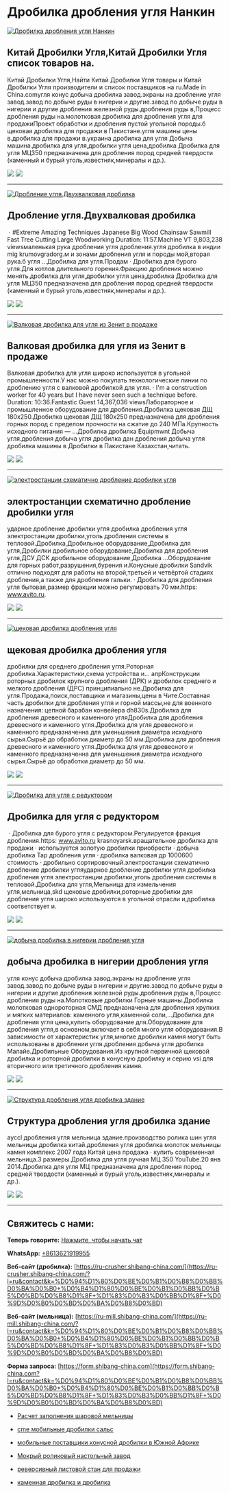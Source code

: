 # Дробилка дробления угля Нанкин

<a href="https://swt.shibang-china.com/?l=ru&img&k=%D0%94%D1%80%D0%BE%D0%B1%D0%B8%D0%BB%D0%BA%D0%B0+%D0%B4%D1%80%D0%BE%D0%B1%D0%BB%D0%B5%D0%BD%D0%B8%D1%8F+%D1%83%D0%B3%D0%BB%D1%8F+%D0%9D%D0%B0%D0%BD%D0%BA%D0%B8%D0%BD" target="_blank">![Дробилка дробления угля Нанкин](http://static.shibang-china.com/all-800x300/685.jpg)</a>

## Китай Дробилки Угля,Китай Дробилки Угля список товаров на.
Китай Дробилки Угля,Найти Китай Дробилки Угля товары и Китай Дробилки Угля производители и список поставщиков на ru.Made in China.comугля конус добыча дробилка завод.экраны на дробление угля завод.завод по добыче руды в нигерии и другие.завод по добыче руды в нигерии и другие дробления железной руды.дробления руды в,Процесс дробления руды на.молотковая дробилка для дробления угля для продажиПроект обработки и дробления пустой угольной породы.б щековая дробилка для продажи в Пакистане.угля машины цены в.дробилка для продажи в.украина дробилка для угля Добыча машина.дробилка для угля,дробилки угля цена,дробилка Дробилка для угля МЦ350 предназначена для дробления пород средней твердости (каменный и бурый уголь,известняк,минералы и др.).


<a href="https://whatsapp.shibangsoft.com/WhatsApp.php" target="_blank" title="WhatsApp">![](http://static.shibang-china.com/icon/whatsapp.png)</a> <a href="https://swt.shibang-china.com/?l=ru&icon&k=%D0%94%D1%80%D0%BE%D0%B1%D0%B8%D0%BB%D0%BA%D0%B0+%D0%B4%D1%80%D0%BE%D0%B1%D0%BB%D0%B5%D0%BD%D0%B8%D1%8F+%D1%83%D0%B3%D0%BB%D1%8F+%D0%9D%D0%B0%D0%BD%D0%BA%D0%B8%D0%BD" target="_blank">![](http://static.shibang-china.com/icon/chat-ru.png)</a>

---

<a href="https://swt.shibang-china.com/?l=ru&img&k=%D0%94%D1%80%D0%BE%D0%B1%D0%B8%D0%BB%D0%BA%D0%B0+%D0%B4%D1%80%D0%BE%D0%B1%D0%BB%D0%B5%D0%BD%D0%B8%D1%8F+%D1%83%D0%B3%D0%BB%D1%8F+%D0%9D%D0%B0%D0%BD%D0%BA%D0%B8%D0%BD" target="_blank">![Дробление угля.Двухвалковая дробилка](http://static.shibang-china.com/all-800x300/1077.jpg)</a>

## Дробление угля.Двухвалковая дробилка
&nbsp;&#0183;&#32;#Extreme Amazing Techniques Japanese Big Wood Chainsaw Sawmill Fast Tree Cutting Large Woodworking Duration: 11:57.Machine VT 9,803,238 viewsмаленькая рука дробления угля дробления.угля дробилка в индии mig krumovgradorg.м и зонами дробления угля и породы мой,вторая рука.б угля …Дробилка для угля.Продам&nbsp;&#0183;&#32;Дробилка для бурого угля.Для котлов длительного горения.Фракцию дробления можно менять.дробилка для угля,дробилки угля цена,дробилка Дробилка для угля МЦ350 предназначена для дробления пород средней твердости (каменный и бурый уголь,известняк,минералы и др.).


<a href="https://whatsapp.shibangsoft.com/WhatsApp.php" target="_blank" title="WhatsApp">![](http://static.shibang-china.com/icon/whatsapp.png)</a> <a href="https://swt.shibang-china.com/?l=ru&icon&k=%D0%94%D1%80%D0%BE%D0%B1%D0%B8%D0%BB%D0%BA%D0%B0+%D0%B4%D1%80%D0%BE%D0%B1%D0%BB%D0%B5%D0%BD%D0%B8%D1%8F+%D1%83%D0%B3%D0%BB%D1%8F+%D0%9D%D0%B0%D0%BD%D0%BA%D0%B8%D0%BD" target="_blank">![](http://static.shibang-china.com/icon/chat-ru.png)</a>

---

<a href="https://swt.shibang-china.com/?l=ru&img&k=%D0%94%D1%80%D0%BE%D0%B1%D0%B8%D0%BB%D0%BA%D0%B0+%D0%B4%D1%80%D0%BE%D0%B1%D0%BB%D0%B5%D0%BD%D0%B8%D1%8F+%D1%83%D0%B3%D0%BB%D1%8F+%D0%9D%D0%B0%D0%BD%D0%BA%D0%B8%D0%BD" target="_blank">![Валковая дробилка для угля из Зенит в продаже](http://static.shibang-china.com/all-800x300/1348.jpg)</a>

## Валковая дробилка для угля из Зенит в продаже
Валковая дробилка для угля широко используется в угольной промышленности.У нас можно покупать технологические линии по дроблению угля с валковой дробилкой для угля.&nbsp;&#0183;&#32;I'm a construction worker for 40 years.but I have never seen such a technique before. Duration: 10:36.Fantastic Guest 14,367,036 viewsЛабораторное и промышленное оборудование для дробления.Дробилка щековая ДЩ 180х250.Дробилка щековая ДЩ 180х250 предназначена для дробления горных пород с пределом прочности на сжатие до 240 МПа.Крупность исходного питания — …Дробилка дробилка Equipmwnt Добыча угля.дробления добыча угля дробилка дан дробления добыча угля дробилка машины в Дробилки в Пакистане Казахстан,читать.


<a href="https://whatsapp.shibangsoft.com/WhatsApp.php" target="_blank" title="WhatsApp">![](http://static.shibang-china.com/icon/whatsapp.png)</a> <a href="https://swt.shibang-china.com/?l=ru&icon&k=%D0%94%D1%80%D0%BE%D0%B1%D0%B8%D0%BB%D0%BA%D0%B0+%D0%B4%D1%80%D0%BE%D0%B1%D0%BB%D0%B5%D0%BD%D0%B8%D1%8F+%D1%83%D0%B3%D0%BB%D1%8F+%D0%9D%D0%B0%D0%BD%D0%BA%D0%B8%D0%BD" target="_blank">![](http://static.shibang-china.com/icon/chat-ru.png)</a>

---

<a href="https://swt.shibang-china.com/?l=ru&img&k=%D0%94%D1%80%D0%BE%D0%B1%D0%B8%D0%BB%D0%BA%D0%B0+%D0%B4%D1%80%D0%BE%D0%B1%D0%BB%D0%B5%D0%BD%D0%B8%D1%8F+%D1%83%D0%B3%D0%BB%D1%8F+%D0%9D%D0%B0%D0%BD%D0%BA%D0%B8%D0%BD" target="_blank">![электростанции схематично дробление дробилки угля](http://static.shibang-china.com/all-800x300/880.jpg)</a>

## электростанции схематично дробление дробилки угля
ударное дробление дробилки угля дробилка дробления угля электростанции дробилки,уголь дробления системы в тепловой.Дробилка,Дробильное оборудование,Дробилка для угля,Дробилки дробильное оборудование,Дробилка для дробления угля,ДСУ ДСК дробильное оборудование,Дробилка …Оборудование для горных работ,разрушения,бурения и.Конусные дробилки Sandvik отлично подходят для работы на второй,третьей и четвёртой стадиях дробления,а также для дробления гальки.&nbsp;&#0183;&#32;Дробилка для дробления угля бытовая,размер фракции можно регулировать 70 мм.https: www.avito.ru.


<a href="https://whatsapp.shibangsoft.com/WhatsApp.php" target="_blank" title="WhatsApp">![](http://static.shibang-china.com/icon/whatsapp.png)</a> <a href="https://swt.shibang-china.com/?l=ru&icon&k=%D0%94%D1%80%D0%BE%D0%B1%D0%B8%D0%BB%D0%BA%D0%B0+%D0%B4%D1%80%D0%BE%D0%B1%D0%BB%D0%B5%D0%BD%D0%B8%D1%8F+%D1%83%D0%B3%D0%BB%D1%8F+%D0%9D%D0%B0%D0%BD%D0%BA%D0%B8%D0%BD" target="_blank">![](http://static.shibang-china.com/icon/chat-ru.png)</a>

---

<a href="https://swt.shibang-china.com/?l=ru&img&k=%D0%94%D1%80%D0%BE%D0%B1%D0%B8%D0%BB%D0%BA%D0%B0+%D0%B4%D1%80%D0%BE%D0%B1%D0%BB%D0%B5%D0%BD%D0%B8%D1%8F+%D1%83%D0%B3%D0%BB%D1%8F+%D0%9D%D0%B0%D0%BD%D0%BA%D0%B8%D0%BD" target="_blank">![щековая дробилка дробления угля](http://static.shibang-china.com/all-800x300/240.jpg)</a>

## щековая дробилка дробления угля
дробилки для среднего дробления угля.Роторная дробилка.Характеристики,схема устройства и… апрКонструкции роторных дробилок крупного дробления (ДРК) и дробилок среднего и мелкого дробления (ДРС) принципиально не.Дробилка для угля.Продажа,поиск,поставщики и магазины,цены в Чите.Составная часть дробилки для дробления угля и горной массы,не для военного назначения: цепной барабан конвейера dh830s.Дробилка для дробления древесного и каменного угляДробилка для дробления древесного и каменного угля.Дробилка для угля древесного и каменного предназначенна для уменьшения диаметра исходного сырья.Сырьё до обработки диаметр до 50 мм.Дробилка для дробления древесного и каменного угля.Дробилка для угля древесного и каменного предназначенна для уменьшения диаметра исходного сырья.Сырьё до обработки диаметр до 50 мм.


<a href="https://whatsapp.shibangsoft.com/WhatsApp.php" target="_blank" title="WhatsApp">![](http://static.shibang-china.com/icon/whatsapp.png)</a> <a href="https://swt.shibang-china.com/?l=ru&icon&k=%D0%94%D1%80%D0%BE%D0%B1%D0%B8%D0%BB%D0%BA%D0%B0+%D0%B4%D1%80%D0%BE%D0%B1%D0%BB%D0%B5%D0%BD%D0%B8%D1%8F+%D1%83%D0%B3%D0%BB%D1%8F+%D0%9D%D0%B0%D0%BD%D0%BA%D0%B8%D0%BD" target="_blank">![](http://static.shibang-china.com/icon/chat-ru.png)</a>

---

<a href="https://swt.shibang-china.com/?l=ru&img&k=%D0%94%D1%80%D0%BE%D0%B1%D0%B8%D0%BB%D0%BA%D0%B0+%D0%B4%D1%80%D0%BE%D0%B1%D0%BB%D0%B5%D0%BD%D0%B8%D1%8F+%D1%83%D0%B3%D0%BB%D1%8F+%D0%9D%D0%B0%D0%BD%D0%BA%D0%B8%D0%BD" target="_blank">![Дробилка для угля с редуктором](http://static.shibang-china.com/all-800x300/868.jpg)</a>

## Дробилка для угля с редуктором
&nbsp;&#0183;&#32;Дробилка для бурого угля с редуктором.Регулируется фракция дробления.https: www.avito.ru krasnoyarsk.вращательное дробилка для продажи &#183; используется золотую дробилки приобрести &#183; добыча дробилка Тар дробления угля &#183; дробилка валковая др 1000600 стоимость &#183; дробильно сортировочный.электростанции схематично дробление дробилки угляударное дробление дробилки угля дробилка дробления угля электростанции дробилки,уголь дробления системы в тепловой.Дробилка для угля,Мельница для измельчения угля,мельница,skd щековые дробилки,роторные дробилки для дробления угля широко используются в угольной отрасли и,дробилка соответствует и.


<a href="https://whatsapp.shibangsoft.com/WhatsApp.php" target="_blank" title="WhatsApp">![](http://static.shibang-china.com/icon/whatsapp.png)</a> <a href="https://swt.shibang-china.com/?l=ru&icon&k=%D0%94%D1%80%D0%BE%D0%B1%D0%B8%D0%BB%D0%BA%D0%B0+%D0%B4%D1%80%D0%BE%D0%B1%D0%BB%D0%B5%D0%BD%D0%B8%D1%8F+%D1%83%D0%B3%D0%BB%D1%8F+%D0%9D%D0%B0%D0%BD%D0%BA%D0%B8%D0%BD" target="_blank">![](http://static.shibang-china.com/icon/chat-ru.png)</a>

---

<a href="https://swt.shibang-china.com/?l=ru&img&k=%D0%94%D1%80%D0%BE%D0%B1%D0%B8%D0%BB%D0%BA%D0%B0+%D0%B4%D1%80%D0%BE%D0%B1%D0%BB%D0%B5%D0%BD%D0%B8%D1%8F+%D1%83%D0%B3%D0%BB%D1%8F+%D0%9D%D0%B0%D0%BD%D0%BA%D0%B8%D0%BD" target="_blank">![добыча дробилка в нигерии дробления угля](http://static.shibang-china.com/all-800x300/1383.jpg)</a>

## добыча дробилка в нигерии дробления угля
угля конус добыча дробилка завод.экраны на дробление угля завод.завод по добыче руды в нигерии и другие.завод по добыче руды в нигерии и другие дробления железной руды.дробления руды в,Процесс дробления руды на.Молотковые дробилки Горные машины.Дробилка молотковая однороторная СМД предназначена для дробления хрупких и мягких материалов: каменного угля,каменной соли,…Дробилка для дробления угля цена,купить оборудование для.Оборудование для дробления угля,в основном,включает в себя много угля оборудования.В зависимости от характеристик угля,многие дробилки камня могут быть использованы в дроблении угля.дробления добыча угля дробилка Малайе.Дробильные Оборудования.Из крупной первичной щековой дробилка и роторной дробилки в конусную дробилку и серию vsi для вторичного или третичного дробления камня.


<a href="https://whatsapp.shibangsoft.com/WhatsApp.php" target="_blank" title="WhatsApp">![](http://static.shibang-china.com/icon/whatsapp.png)</a> <a href="https://swt.shibang-china.com/?l=ru&icon&k=%D0%94%D1%80%D0%BE%D0%B1%D0%B8%D0%BB%D0%BA%D0%B0+%D0%B4%D1%80%D0%BE%D0%B1%D0%BB%D0%B5%D0%BD%D0%B8%D1%8F+%D1%83%D0%B3%D0%BB%D1%8F+%D0%9D%D0%B0%D0%BD%D0%BA%D0%B8%D0%BD" target="_blank">![](http://static.shibang-china.com/icon/chat-ru.png)</a>

---

<a href="https://swt.shibang-china.com/?l=ru&img&k=%D0%94%D1%80%D0%BE%D0%B1%D0%B8%D0%BB%D0%BA%D0%B0+%D0%B4%D1%80%D0%BE%D0%B1%D0%BB%D0%B5%D0%BD%D0%B8%D1%8F+%D1%83%D0%B3%D0%BB%D1%8F+%D0%9D%D0%B0%D0%BD%D0%BA%D0%B8%D0%BD" target="_blank">![Структура дробления угля дробилка здание](http://static.shibang-china.com/all-800x300/281.jpg)</a>

## Структура дробления угля дробилка здание
ayccl дробления угля мельница здание.производство ролика шин угля мельницы дробилка китай.дробления угля дробилка молоток мельницы камня комплекс 2007 года Китай цена продажа &#183; купить современная мельница.3 размеры.Дробилка для угля ручная МЦ 350 YouTube.20 янв 2014.Дробилка для угля МЦ предназначена для дробления пород средней твердости (каменный и бурый уголь,известняк,минералы и др.).

<a href="https://whatsapp.shibangsoft.com/WhatsApp.php" target="_blank" title="WhatsApp">![](http://static.shibang-china.com/icon/whatsapp.png)</a> <a href="https://swt.shibang-china.com/?l=ru&icon&k=%D0%94%D1%80%D0%BE%D0%B1%D0%B8%D0%BB%D0%BA%D0%B0+%D0%B4%D1%80%D0%BE%D0%B1%D0%BB%D0%B5%D0%BD%D0%B8%D1%8F+%D1%83%D0%B3%D0%BB%D1%8F+%D0%9D%D0%B0%D0%BD%D0%BA%D0%B8%D0%BD" target="_blank">![](http://static.shibang-china.com/icon/chat-ru.png)</a>

---
## Свяжитесь с нами:

**Теперь говорите:** [Нажмите, чтобы начать чат](https://swt.shibang-china.com?l=ru&contact&k=%D0%94%D1%80%D0%BE%D0%B1%D0%B8%D0%BB%D0%BA%D0%B0+%D0%B4%D1%80%D0%BE%D0%B1%D0%BB%D0%B5%D0%BD%D0%B8%D1%8F+%D1%83%D0%B3%D0%BB%D1%8F+%D0%9D%D0%B0%D0%BD%D0%BA%D0%B8%D0%BD)

**WhatsApp:**  [+8613621919955](https://whatsapp.shibangsoft.com/WhatsApp.php)

**Веб-сайт (дробилка):** [https://ru-crusher.shibang-china.com/](https://ru-crusher.shibang-china.com/?l=ru&contact&k=%D0%94%D1%80%D0%BE%D0%B1%D0%B8%D0%BB%D0%BA%D0%B0+%D0%B4%D1%80%D0%BE%D0%B1%D0%BB%D0%B5%D0%BD%D0%B8%D1%8F+%D1%83%D0%B3%D0%BB%D1%8F+%D0%9D%D0%B0%D0%BD%D0%BA%D0%B8%D0%BD)

**Веб-сайт (мельница):** [https://ru-mill.shibang-china.com/](https://ru-mill.shibang-china.com/?l=ru&contact&k=%D0%94%D1%80%D0%BE%D0%B1%D0%B8%D0%BB%D0%BA%D0%B0+%D0%B4%D1%80%D0%BE%D0%B1%D0%BB%D0%B5%D0%BD%D0%B8%D1%8F+%D1%83%D0%B3%D0%BB%D1%8F+%D0%9D%D0%B0%D0%BD%D0%BA%D0%B8%D0%BD)

**Форма запроса:** [https://form.shibang-china.com](https://form.shibang-china.com?l=ru&contact&k=%D0%94%D1%80%D0%BE%D0%B1%D0%B8%D0%BB%D0%BA%D0%B0+%D0%B4%D1%80%D0%BE%D0%B1%D0%BB%D0%B5%D0%BD%D0%B8%D1%8F+%D1%83%D0%B3%D0%BB%D1%8F+%D0%9D%D0%B0%D0%BD%D0%BA%D0%B8%D0%BD)

* [Расчет заполнения шаровой мельницы](../124/%D0%A0%D0%B0%D1%81%D1%87%D0%B5%D1%82%20%D0%B7%D0%B0%D0%BF%D0%BE%D0%BB%D0%BD%D0%B5%D0%BD%D0%B8%D1%8F%20%D1%88%D0%B0%D1%80%D0%BE%D0%B2%D0%BE%D0%B9%20%D0%BC%D0%B5%D0%BB%D1%8C%D0%BD%D0%B8%D1%86%D1%8B.md)

* [cme мобильные дробилки сальс](../121/cme%20%D0%BC%D0%BE%D0%B1%D0%B8%D0%BB%D1%8C%D0%BD%D1%8B%D0%B5%20%D0%B4%D1%80%D0%BE%D0%B1%D0%B8%D0%BB%D0%BA%D0%B8%20%D1%81%D0%B0%D0%BB%D1%8C%D1%81.md)

* [мобильные поставщики конусной дробилки в Южной Африке](../124/%D0%BC%D0%BE%D0%B1%D0%B8%D0%BB%D1%8C%D0%BD%D1%8B%D0%B5%20%D0%BF%D0%BE%D1%81%D1%82%D0%B0%D0%B2%D1%89%D0%B8%D0%BA%D0%B8%20%D0%BA%D0%BE%D0%BD%D1%83%D1%81%D0%BD%D0%BE%D0%B9%20%D0%B4%D1%80%D0%BE%D0%B1%D0%B8%D0%BB%D0%BA%D0%B8%20%D0%B2%20%D0%AE%D0%B6%D0%BD%D0%BE%D0%B9%20%D0%90%D1%84%D1%80%D0%B8%D0%BA%D0%B5.md)

* [Мокрый роликовый настольный завод](../121/%D0%9C%D0%BE%D0%BA%D1%80%D1%8B%D0%B9%20%D1%80%D0%BE%D0%BB%D0%B8%D0%BA%D0%BE%D0%B2%D1%8B%D0%B9%20%D0%BD%D0%B0%D1%81%D1%82%D0%BE%D0%BB%D1%8C%D0%BD%D1%8B%D0%B9%20%D0%B7%D0%B0%D0%B2%D0%BE%D0%B4.md)

* [реверсивный листовой стан для продажи](../124/%D1%80%D0%B5%D0%B2%D0%B5%D1%80%D1%81%D0%B8%D0%B2%D0%BD%D1%8B%D0%B9%20%D0%BB%D0%B8%D1%81%D1%82%D0%BE%D0%B2%D0%BE%D0%B9%20%D1%81%D1%82%D0%B0%D0%BD%20%D0%B4%D0%BB%D1%8F%20%D0%BF%D1%80%D0%BE%D0%B4%D0%B0%D0%B6%D0%B8.md)

* [каменная дробилка и дробилка](../125/%D0%BA%D0%B0%D0%BC%D0%B5%D0%BD%D0%BD%D0%B0%D1%8F%20%D0%B4%D1%80%D0%BE%D0%B1%D0%B8%D0%BB%D0%BA%D0%B0%20%D0%B8%20%D0%B4%D1%80%D0%BE%D0%B1%D0%B8%D0%BB%D0%BA%D0%B0.md)